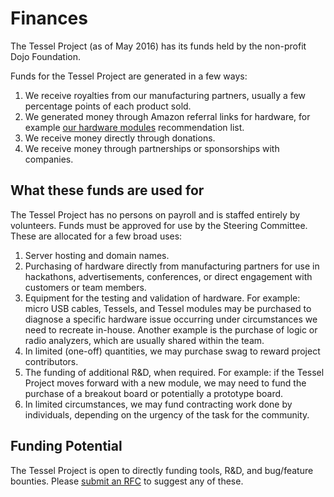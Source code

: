 # Finances

The Tessel Project (as of May 2016) has its funds held by the non-profit Dojo Foundation.

Funds for the Tessel Project are generated in a few ways:

1. We receive royalties from our manufacturing partners, usually a few percentage points of each product sold.
2. We generated money through Amazon referral links for hardware, for example [our hardware modules](http://github.com/tessel/hardware-modules) recommendation list.
3. We receive money directly through donations.
4. We receive money through partnerships or sponsorships with companies.

## What these funds are used for

The Tessel Project has no persons on payroll and is staffed entirely by volunteers. Funds must be approved for use by the Steering Committee. These are allocated for a few broad uses:

1. Server hosting and domain names.
1. Purchasing of hardware directly from manufacturing partners for use in hackathons, advertisements, conferences, or direct engagement with customers or team members.
2. Equipment for the testing and validation of hardware. For example: micro USB cables, Tessels, and Tessel modules may be purchased to diagnose a specific hardware issue occurring under circumstances we need to recreate in-house. Another example is the purchase of logic or radio analyzers, which are usually shared within the team.
3. In limited (one-off) quantities, we may purchase swag to reward project contributors.
4. The funding of additional R&D, when required. For example: if the Tessel Project moves forward with a new module, we may need to fund the purchase of a breakout board or potentially a prototype board.
5. In limited circumstances, we may fund contracting work done by individuals, depending on the urgency of the task for the community.

## Funding Potential

The Tessel Project is open to directly funding tools, R&D, and bug/feature bounties. Please [submit an RFC](https://github.com/tessel/rfcs) to suggest any of these.
